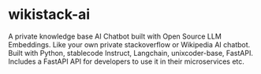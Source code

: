 # wikistack-ai
A private knowledge base AI Chatbot built with Open Source LLM Embeddings. Like your own private stackoverflow or Wikipedia AI chatbot. Built with Python, stablecode Instruct, Langchain, unixcoder-base, FastAPI. Includes a FastAPI API for developers to use it in their microservices etc.
